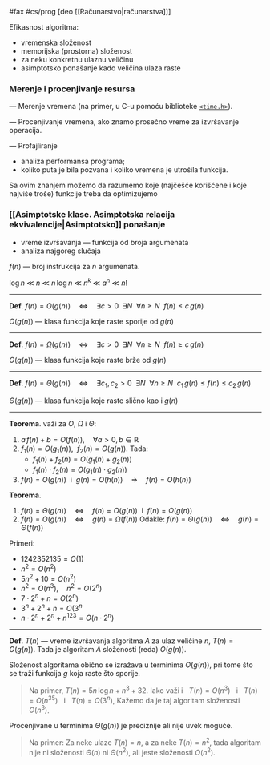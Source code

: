 #fax #cs/prog [deo [[Računarstvo|računarstva]]]
$\:$

Efikasnost algoritma:
- vremenska složenost
- memorijska (prostorna) složenost
$\:$
- za neku konkretnu ulaznu veličinu
- asimptotsko ponašanje kado veličina ulaza raste

### Merenje i procenjivanje resursa
— Merenje vremena (na primer, u C-u pomoću biblioteke [```<time.h>```](Standardne%20biblioteke%20(C).md)).

— Procenjivanje vremena, ako znamo prosečno vreme za izvršavanje operacija.

— Profajliranje
- analiza performansa programa;
- koliko puta je bila pozvana i koliko vremena je utrošila funkcija.

Sa ovim znanjem možemo da razumemo koje (najčešće korišćene i koje  najviše troše) funkcije treba da optimizujemo
### [[Asimptotske klase. Asimptotska relacija ekvivalencije|Asimptotsko]] ponašanje
- vreme izvršavanja — funkcija od broja argumenata
- analiza najgoreg slučaja

$f(n)$ — broj instrukcija za $n$ argumenata.

$\log n \ \ll\ n\ \ll\ n\,\log n\ \ll\ n^{k}\ \ll\ a^{n}\ \ll\ n!$
___
**Def**.  $f(n)=O\big(g(n)\big)\quad\Leftrightarrow\quad\exists c>0\ \ \exists N\ \ \forall n\geqslant N\ \ f(n) \leqslant c\,g(n)$

$O\big(g(n)\big)$ — klasa funkcija koje raste sporije od $g(n)$
___
**Def**.  $f(n)=\Omega\big(g(n)\big)\quad\Leftrightarrow\quad\exists c>0\ \ \exists N\ \ \forall n\geqslant N\ \ f(n) \geqslant c\,g(n)$

$O\big(g(n)\big)$ — klasa funkcija koje raste brže od $g(n)$
___
**Def**.  $f(n)=\Theta\big(g(n)\big)\quad\Leftrightarrow\quad\exists c_{1},\,c_{2}>0\ \ \exists N\ \ \forall n\geqslant N\ \ c_{1}\,g(n)\leqslant f(n) \leqslant c_{2}\,g(n)$

$\Theta\big(g(n)\big)$ — klasa funkcija koje raste slično kao i $g(n)$
___
**Teorema**. važi za $O$, $\Omega$ i $\Theta$:
1. $a\,f(n)+b=O\big(f(n)\big),\quad\forall a>0,\,b\in\mathbb{R}$
2. $f_{1}(n)=O\big(g_{1}(n)\big),\ \ f_{2}(n)=O\big(g(n)\big).$ Tada:
   - $f_{1}(n)+f_{2}(n)=O\big(g_{1}(n)+g_{2}(n)\big)$
   - $f_{1}(n)\cdot f_{2}(n)=O\big(g_{1}(n)\cdot g_{2}(n)\big)$
3. $f(n)=O\big(g(n)\big)\ \ \mathrm{i} \ \ g(n)=O\big(h(n)\big)\quad\Rightarrow\quad f(n)=O\big(h(n)\big)$
$\:$

**Teorema**.
1. $f(n)=\Theta\big(g(n)\big)\quad\Leftrightarrow\quad f(n)=O\big(g(n)\big)\ \ \mathrm{i}\ \ f(n)=\Omega\big(g(n)\big)$
2. $f(n)=O\big(g(n)\big)\quad\Leftrightarrow\quad g(n)=\Omega\big(f(n)\big)$
   Odakle:  $f(n)=\Theta\big(g(n)\big)\quad\Leftrightarrow\quad g(n)=\Theta\big(f(n)\big)$

Primeri:
- $1242352135=O(1)$
- $n^{2}=O(n^{2})$
- $5n^{2}+10=O(n^{2})$
- $n^{2}=O(n^{3}),\quad n^{2}=O(2^{n})$
- $7\cdot2^{n}+n=O(2^{n})$
- $3^{n}+2^{n}+n=O(3^{n}$
- $n\cdot 2^{n}+2^{n}+n^{123}=O(n\cdot2^{n})$
---
**Def**. $T(n)$ — vreme izvršavanja algoritma $A$ za ulaz veličine $n$, $T(n)=O\big(g(n)\big)$. Tada je algoritam $A$ složenosti (reda) $O\big(g(n)\big)$.

Složenost algoritama obično se izražava u terminima $O\big(g(n)\big)$, pri tome što se traži funkcija $g$ koja raste što sporije.
> Na primer, $T(n)=5n\,\log n+n^{3}+32$.
> Iako važi  i $\ \:T(n)=O(n^{3})\ \:$ i $\: \ T(n)=O(n^{35})\ \:$ i $\ \:T(n)=O(3^{n})$,
> Kažemo da je taj algoritam složenosti $O(n^{3})$.

Procenjivane u terminima $\Theta\big(g(n)\big)$ je preciznije ali nije uvek moguće.
> Na primer:
> Za neke ulaze $T(n)=n$, a za neke $T(n)=n^{2}$, tada algoritam nije ni složenosti $\Theta(n)$ ni $\Theta(n^{2})$, ali jeste složenosti $O(n^{2}).$